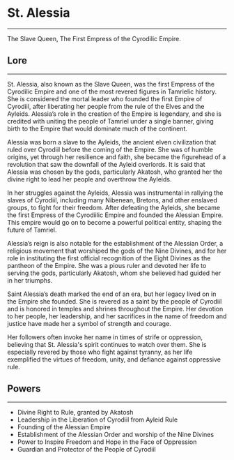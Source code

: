 # St. Alessia

---

The Slave Queen, The First Empress of the Cyrodilic Empire.

## Lore

---

St. Alessia, also known as the Slave Queen, was the first Empress of the Cyrodilic Empire and one of the most revered figures in Tamrielic history. She is considered the mortal leader who founded the first Empire of Cyrodiil, after liberating her people from the rule of the Elves and the Ayleids. Alessia’s role in the creation of the Empire is legendary, and she is credited with uniting the people of Tamriel under a single banner, giving birth to the Empire that would dominate much of the continent.

Alessia was born a slave to the Ayleids, the ancient elven civilization that ruled over Cyrodiil before the coming of the Empire. She was of humble origins, yet through her resilience and faith, she became the figurehead of a revolution that saw the downfall of the Ayleid overlords. It is said that Alessia was chosen by the gods, particularly Akatosh, who granted her the divine right to lead her people and overthrow the Ayleids. 

In her struggles against the Ayleids, Alessia was instrumental in rallying the slaves of Cyrodiil, including many Nibenean, Bretons, and other enslaved groups, to fight for their freedom. After defeating the Ayleids, she became the first Empress of the Cyrodiilic Empire and founded the Alessian Empire. This empire would go on to become a powerful political entity, shaping the future of Tamriel.

Alessia’s reign is also notable for the establishment of the Alessian Order, a religious movement that worshiped the gods of the Nine Divines, and for her role in instituting the first official recognition of the Eight Divines as the pantheon of the Empire. She was a pious ruler and devoted her life to serving the gods, particularly Akatosh, whom she believed had guided her in her triumphs.

Saint Alessia’s death marked the end of an era, but her legacy lived on in the Empire she founded. She is revered as a saint by the people of Cyrodiil and is honored in temples and shrines throughout the Empire. Her devotion to her people, her leadership, and her sacrifices in the name of freedom and justice have made her a symbol of strength and courage.

Her followers often invoke her name in times of strife or oppression, believing that St. Alessia's spirit continues to watch over them. She is especially revered by those who fight against tyranny, as her life exemplified the virtues of freedom, unity, and defiance against oppressive rule.

## Powers

---

- Divine Right to Rule, granted by Akatosh
- Leadership in the Liberation of Cyrodiil from Ayleid Rule
- Founding of the Alessian Empire
- Establishment of the Alessian Order and worship of the Nine Divines
- Power to Inspire Freedom and Hope in the Face of Oppression
- Guardian and Protector of the People of Cyrodiil
